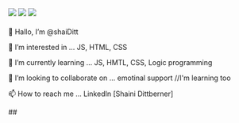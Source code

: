 <div> 
  <a href="https://www.instagram.com/shaii_ni/" target="_blank"><img src="https://img.shields.io/badge/-Instagram-%23E4405F?style=for-the-badge&logo=instagram&logoColor=white"        target="_blank"></a>
  <a href = "mailto:shaini.ditt@gmail.com"><img src="https://img.shields.io/badge/-Gmail-%23333?style=for-the-badge&logo=gmail&logoColor=white" target="_blank"></a>
  <a href="https://www.linkedin.com/in/shaini-dittberner-b95b4b134/" target="_blank"><img src="https://img.shields.io/badge/LinkedIn-0077B5?style=for-the-badge&logo=linkedin&logoColor=white" target="_blank"></a> 
</div>

####
<p>👋 Hallo, I’m @shaiDitt </p>
<p>👀 I’m interested in ... JS, HTML, CSS</p>
<p>🌱 I’m currently learning ... JS, HMTL, CSS, Logic programming</p>
<p>💞️ I’m looking to collaborate on ... emotinal support //I'm learning too</p>
<p>📫 How to reach me ... LinkedIn [Shaini Dittberner]</p>
##
<!---
shaiDitt/shaiDitt is a ✨ special ✨ repository because its `README.md` (this file) appears on your GitHub profile.
You can click the Preview link to take a look at your changes.
--->

